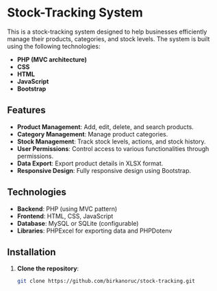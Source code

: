 # Stock-Tracking System

This is a stock-tracking system designed to help businesses efficiently manage their products, categories, and stock levels. The system is built using the following technologies:

- **PHP (MVC architecture)**
- **CSS**
- **HTML**
- **JavaScript**
- **Bootstrap**

## Features

- **Product Management**: Add, edit, delete, and search products.
- **Category Management**: Manage product categories.
- **Stock Management**: Track stock levels, actions, and stock history.
- **User Permissions**: Control access to various functionalities through permissions.
- **Data Export**: Export product details in XLSX format.
- **Responsive Design**: Fully responsive design using Bootstrap.

## Technologies

- **Backend**: PHP (using MVC pattern)
- **Frontend**: HTML, CSS, JavaScript
- **Database**: MySQL or SQLite (configurable)
- **Libraries**: PHPExcel for exporting data and PHPDotenv

## Installation

1. **Clone the repository**:
   ```bash
   git clone https://github.com/birkanoruc/stock-tracking.git
   ```

